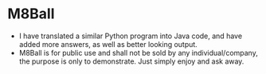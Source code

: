 # M8Ball
* I have translated a similar Python program into Java code, and have added more answers, as well as better looking output.
* M8Ball is for public use and shall not be sold by any individual/company, the purpose is only to demonstrate. Just simply enjoy and ask away.
